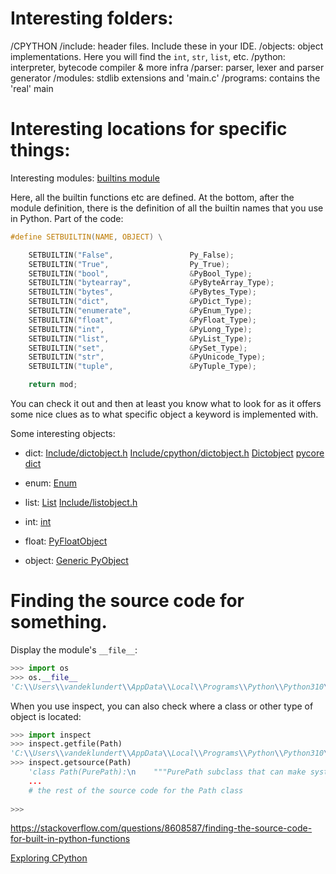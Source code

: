 # Interesting folders:

/CPYTHON
    /include: header files. Include these in your IDE.
    /objects: object implementations. Here you will find the `int`, `str`, `list`, etc.
    /python: interpreter, bytecode compiler & more infra
    /parser: parser, lexer and parser generator
    /modules: stdlib extensions and 'main.c'
    /programs: contains the 'real' main

# Interesting locations for specific things:

Interesting modules:
[builtins module](https://github.com/python/cpython/blob/main/Python/bltinmodule.c)

Here, all the builtin functions etc are defined. At the bottom, after the module definition, there is the definition of all the builtin names that you use in Python. Part of the code:
```c
#define SETBUILTIN(NAME, OBJECT) \

    SETBUILTIN("False",                 Py_False);
    SETBUILTIN("True",                  Py_True);
    SETBUILTIN("bool",                  &PyBool_Type);
    SETBUILTIN("bytearray",             &PyByteArray_Type);
    SETBUILTIN("bytes",                 &PyBytes_Type);
    SETBUILTIN("dict",                  &PyDict_Type);
    SETBUILTIN("enumerate",             &PyEnum_Type);
    SETBUILTIN("float",                 &PyFloat_Type);
    SETBUILTIN("int",                   &PyLong_Type);
    SETBUILTIN("list",                  &PyList_Type);   
    SETBUILTIN("set",                   &PySet_Type);
    SETBUILTIN("str",                   &PyUnicode_Type);
    SETBUILTIN("tuple",                 &PyTuple_Type);

    return mod;
```

You can check it out and then at least you know what to look for as it offers some nice clues as to what specific object a keyword is implemented with.

Some interesting objects:
- dict:
[Include/dictobject.h](https://github.com/python/cpython/blob/main/Include/dictobject.h)
[Include/cpython/dictobject.h](https://github.com/python/cpython/blob/main/Include/cpython/dictobject.h)
[Dictobject](https://github.com/python/cpython/blob/main/Objects/dictobject.c)
[pycore dict](https://github.com/python/cpython/blob/main/Include/internal/pycore_dict.h)

- enum:
[Enum](https://github.com/python/cpython/blob/main/Objects/enumobject.c)

- list:
[List](https://github.com/python/cpython/blob/main/Objects/listobject.c)
[Include/listobject.h](https://github.com/python/cpython/blob/main/Include/listobject.h)

- int:
[int](https://github.com/python/cpython/blob/main/Objects/longobject.c)

- float:
[PyFloatObject](https://github.com/python/cpython/blob/main/Include/floatobject.h)

- object:
[Generic PyObject](https://github.com/python/cpython/blob/main/Include/object.h)





# Finding the source code for something.

Display the module's `__file__`:
```python
>>> import os
>>> os.__file__
'C:\\Users\\vandeklundert\\AppData\\Local\\Programs\\Python\\Python310\\lib\\os.py'
```

When you use inspect, you can also check where a class or other type of object is located:
```python
>>> import inspect
>>> inspect.getfile(Path)
'C:\\Users\\vandeklundert\\AppData\\Local\\Programs\\Python\\Python310\\lib\\pathlib.py'
>>> inspect.getsource(Path)
    'class Path(PurePath):\n    """PurePath subclass that can make system calls.\n\n    Path represents a filesystem path but unlike PurePath, also offers\n    methods to do system calls on path objects. Depending on your system,\n
    ...
    # the rest of the source code for the Path class
  
>>>
```


https://stackoverflow.com/questions/8608587/finding-the-source-code-for-built-in-python-functions



[Exploring CPython](https://devguide.python.org/exploring/)